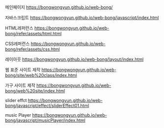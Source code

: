 메인페이지
https://bongwongyun.github.io/web-bong/

자바스크립트
https://bongwongyun.github.io/web-bong/javascript/index.html

HTML레퍼런스
https://bongwongyun.github.io/web-bong/refer/assets/html.html

CSS레퍼런스
https://bongwongyun.github.io/web-bong/refer/assets/css.html

레이아웃
https://bongwongyun.github.io/web-bong/layout/index.html

웹 표준 사이트 제작
https://bongwongyun.github.io/web-bong/site/web%20class/index.html

가구 사이트 제작
https://bongwongyun.github.io/web-bong/web%20site/index.html

slider effct
https://bongwongyun.github.io/web-bong/javascript/effect/sliderEffect01.html

music Player
https://bongwongyun.github.io/web-bong/javascript/musicPlayer/index.html